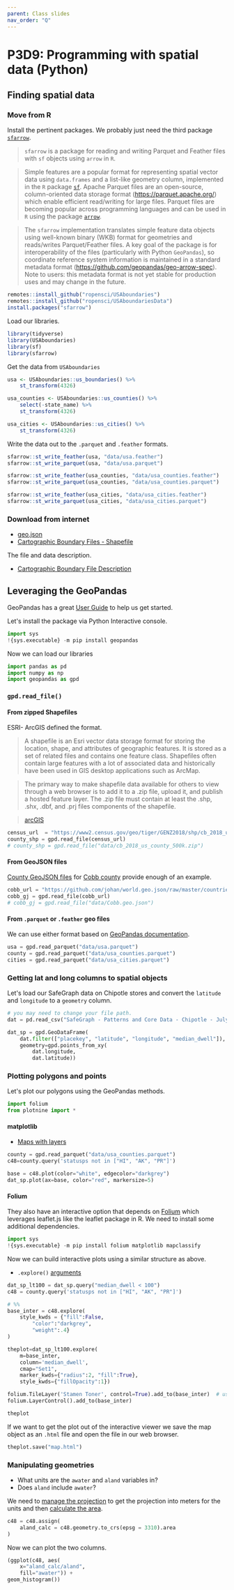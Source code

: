 ```yaml
---
parent: Class slides
nav_order: "Q"
---
```


# P3D9: Programming with spatial data (Python)

## Finding spatial data

### Move from R

Install the pertinent packages. We probably just need the third package [`sfarrow`](https://github.com/wcjochem/sfarrow).

> `sfarrow` is a package for reading and writing Parquet and Feather files
with `sf` objects using `arrow` in `R`.

> Simple features are a popular format for representing spatial vector
data using `data.frames` and a list-like geometry column, implemented in
the `R` package [`sf`](https://r-spatial.github.io/sf/). Apache Parquet
files are an open-source, column-oriented data storage format
(<https://parquet.apache.org/>) which enable efficient read/writing for
large files. Parquet files are becoming popular across programming
languages and can be used in `R` using the package
[`arrow`](https://github.com/apache/arrow/).

> The `sfarrow` implementation translates simple feature data objects
using well-known binary (WKB) format for geometries and reads/writes
Parquet/Feather files. A key goal of the package is for interoperability
of the files (particularly with Python `GeoPandas`), so coordinate
reference system information is maintained in a standard metadata format
(<https://github.com/geopandas/geo-arrow-spec>). Note to users: this
metadata format is not yet stable for production uses and may change in
the future.

```R
remotes::install_github("ropensci/USAboundaries")
remotes::install_github("ropensci/USAboundariesData")
install.packages("sfarrow")
```

Load our libraries.

```R
library(tidyverse)
library(USAboundaries)
library(sf)
library(sfarrow)
```

Get the data from `USAboundaries`

```R
usa <- USAboundaries::us_boundaries() %>%
    st_transform(4326)

usa_counties <- USAboundaries::us_counties() %>%
    select(-state_name) %>%
    st_transform(4326)

usa_cities <- USAboundaries::us_cities() %>%
    st_transform(4326)
```

Write the data out to the `.parquet` and `.feather` formats.

```R
sfarrow::st_write_feather(usa, "data/usa.feather")
sfarrow::st_write_parquet(usa, "data/usa.parquet")

sfarrow::st_write_feather(usa_counties, "data/usa_counties.feather")
sfarrow::st_write_parquet(usa_counties, "data/usa_counties.parquet")

sfarrow::st_write_feather(usa_cities, "data/usa_cities.feather")
sfarrow::st_write_parquet(usa_cities, "data/usa_cities.parquet")
```


### Download from internet

- [geo.json](https://github.com/johan/world.geo.json/blob/master/countries/USA/GA/Cobb.geo.json)
- [Cartographic Boundary Files - Shapefile](https://www.census.gov/geographies/mapping-files/time-series/geo/carto-boundary-file.html)

The file and data description.

- [Cartographic Boundary File Description](https://www.census.gov/programs-surveys/geography/technical-documentation/naming-convention/cartographic-boundary-file.html)

## Leveraging the GeoPandas

GeoPandas has a great [User Guide](https://geopandas.org/docs/user_guide.html) to help us get started.

Let's install the package via Python Interactive console.

```python
import sys
!{sys.executable} -m pip install geopandas
```

Now we can load our libraries

```python
import pandas as pd
import numpy as np
import geopandas as gpd
```

### `gpd.read_file()`

#### From zipped Shapefiles

ESRI- ArcGIS defined the format.

> A shapefile is an Esri vector data storage format for storing the location, shape, and attributes of geographic features. It is stored as a set of related files and contains one feature class. Shapefiles often contain large features with a lot of associated data and historically have been used in GIS desktop applications such as ArcMap.

> The primary way to make shapefile data available for others to view through a web browser is to add it to a .zip file, upload it, and publish a hosted feature layer. The .zip file must contain at least the .shp, .shx, .dbf, and .prj files components of the shapefile.

> [arcGIS](https://doc.arcgis.com/en/arcgis-online/reference/shapefiles.htm)

```Python
census_url  = "https://www2.census.gov/geo/tiger/GENZ2018/shp/cb_2018_us_county_500k.zip"
county_shp = gpd.read_file(census_url)
# county_shp = gpd.read_file("data/cb_2018_us_county_500k.zip")
```

#### From GeoJSON files

[County GeoJSON files](https://github.com/johan/world.geo.json/tree/master/countries/USA) for [Cobb county](https://github.com/johan/world.geo.json/blob/master/countries/USA/GA/Cobb.geo.json) provide enough of an example.

```python
cobb_url = "https://github.com/johan/world.geo.json/raw/master/countries/USA/GA/Cobb.geo.json"
cobb_gj = gpd.read_file(cobb_url)
# cobb_gj = gpd.read_file("data/Cobb.geo.json")
```

#### From `.parquet` or `.feather` geo files

We can use either format based on [GeoPandas documentation](https://geopandas.org/docs/reference/io.html#feather).

```python
usa = gpd.read_parquet("data/usa.parquet")
county = gpd.read_parquet("data/usa_counties.parquet")
cities = gpd.read_parquet("data/usa_cities.parquet")
```

### Getting lat and long columns to spatial objects

Let's load our SafeGraph data on Chipotle stores and convert the `latitude` and `longitude` to a `geometry` column.

```python
# you may need to change your file path.
dat = pd.read_csv("SafeGraph - Patterns and Core Data - Chipotle - July 2021/Core Places and Patterns Data/chipotle_core_poi_and_patterns.csv")

dat_sp = gpd.GeoDataFrame(
    dat.filter(["placekey", "latitude", "longitude", "median_dwell"]), 
    geometry=gpd.points_from_xy(
        dat.longitude,
        dat.latitude))

```

### Plotting polygons and points

Let's plot our polygons using the GeoPandas methods.

```python
import folium
from plotnine import *
```

#### matplotlib

- [Maps with layers](https://geopandas.org/docs/user_guide/mapping.html#maps-with-layers)

```python
county = gpd.read_parquet("data/usa_counties.parquet")
c48=county.query('statusps not in ["HI", "AK", "PR"]')

base = c48.plot(color="white", edgecolor="darkgrey")
dat_sp.plot(ax=base, color="red", markersize=5)
```

#### Folium

They also have an interactive option that depends on [Folium](https://python-visualization.github.io/folium/index.html) which leverages leaflet.js like the leaflet package in R. We need to install some additional dependencies.

```python
import sys
!{sys.executable} -m pip install folium matplotlib mapclassify
```

Now we can build interactive plots using a similar structure as above.

- `.explore()` [arguments](https://geopandas.org/docs/reference/api/geopandas.GeoDataFrame.explore.html#geopandas.GeoDataFrame.explore)



```python
dat_sp_lt100 = dat_sp.query("median_dwell < 100")
c48 = county.query('statusps not in ["HI", "AK", "PR"]')

# %%
base_inter = c48.explore(
    style_kwds = {"fill":False, 
        "color":"darkgrey",
        "weight":.4}
)

theplot=dat_sp_lt100.explore(
    m=base_inter,
    column='median_dwell',
    cmap="Set1",
    marker_kwds={"radius":2, "fill":True},
    style_kwds={"fillOpacity":1})

folium.TileLayer('Stamen Toner', control=True).add_to(base_inter)  # use folium to add alternative tiles
folium.LayerControl().add_to(base_inter)  

theplot
```

If we want to get the plot out of the interactive viewer we save the map object as an `.html` file and open the file in our web browser.

```python
theplot.save("map.html")
```

### Manipulating geometries

- What units are the `awater` and `aland` variables in?
- Does `aland` include `awater`?

We need to [manage the projection](https://geopandas.org/docs/user_guide/projections.html) to get the projection into meters for the units and then [calculate the area](https://geopandas.org/docs/reference/api/geopandas.GeoSeries.area.html).

```python
c48 = c48.assign(
    aland_calc = c48.geometry.to_crs(epsg = 3310).area
)
```

Now we can plot the two columns.

```python
(ggplot(c48, aes(
    x="aland_calc/aland",
    fill="awater")) + 
geom_histogram())
```
